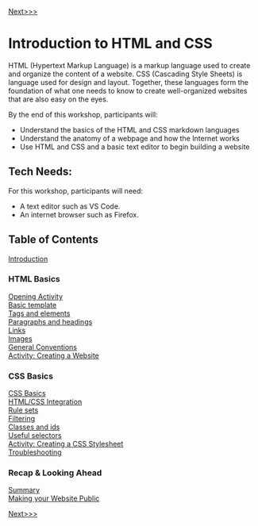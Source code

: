 [Next>>>](sections/introduction.md)

# Introduction to HTML and CSS

HTML (Hypertext Markup Language) is a markup language used to create and organize the content of a website. CSS (Cascading Style Sheets) is language used for design and layout. Together, these languages form the foundation of what one needs to know to create well-organized websites that are also easy on the eyes.

By the end of this workshop, participants will:
- Understand the basics of the HTML and CSS markdown languages
- Understand the anatomy of a webpage and how the Internet works
- Use HTML and CSS and a basic text editor to begin building a website

## Tech Needs:

For this workshop, participants will need: 

- A text editor such as VS Code.
- An internet browser such as Firefox.


## Table of Contents

[Introduction](sections/introduction.md)  

### HTML Basics

[Opening Activity](sections/opening_activity.md)  
[Basic template](sections/basic.md)  
[Tags and elements](sections/elements.md)  
[Paragraphs and headings](sections/p_and_h.md)  
[Links](sections/links.md)  
[Images](sections/images.md)  
[General Conventions](sections/conventions.md)  
[Activity: Creating a Website](sections/create_site.md)  

### CSS Basics

[CSS Basics](sections/css_basic.md)  
[HTML/CSS Integration](sections/integration.md)  
[Rule sets](sections/rules.md)  
[Filtering](sections/filter.md)  
[Classes and ids](sections/classes.md)  
[Useful selectors](sections/selectors.md)  
[Activity: Creating a CSS Stylesheet](sections/creating_stylesheet.md)  
[Troubleshooting](sections/troubleshooting.md)  

### Recap & Looking Ahead

[Summary](sections/summary.md)</br>
[Making your Website Public](sections/public.md)  

[Next>>>](sections/introduction.md)
